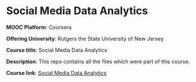 # Social Media Data Analytics

**MOOC Platform**: Coursera

**Offering University**: Rutgers the State University of New Jersey

**Course title**: Social Media Data Analytics

**Description**: This repo contains all the files which were part of this course.

**Course link**:  [Social Media Data Analytics](https://www.coursera.org/learn/social-media-data-analytics)
